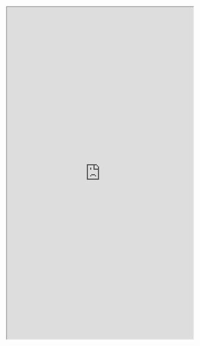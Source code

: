 #

<iframe src="https://storybook.hedhog.com/iframe.html?id=openers-opensheet--docs" width="100%" height="900px" />
